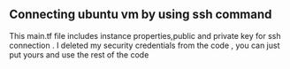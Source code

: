 ## Connecting ubuntu vm by using ssh command
This main.tf file includes instance properties,public and private key for ssh connection . I deleted my security credentials from the code , you can just put yours and use the rest of the code 
